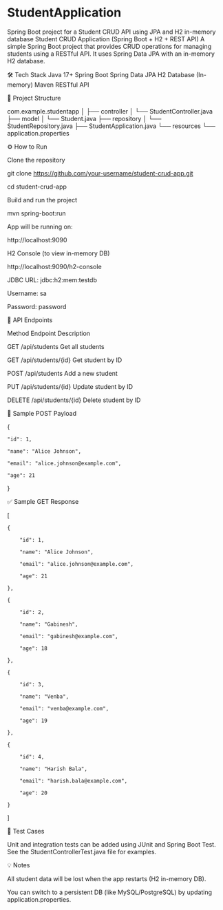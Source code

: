 # StudentApplication
Spring Boot project for a Student CRUD API using JPA and H2 in-memory database
Student CRUD Application (Spring Boot + H2 + REST API)
A simple Spring Boot project that provides CRUD operations for managing students using a RESTful API. It uses Spring Data JPA with an in-memory H2 database.

🛠️ Tech Stack
Java 17+
Spring Boot
Spring Data JPA
H2 Database (In-memory)
Maven
RESTful API

📂 Project Structure

com.example.studentapp
│
├── controller
│   └── StudentController.java
├── model
│   └── Student.java
├── repository
│   └── StudentRepository.java
├── StudentApplication.java
└── resources
    └── application.properties


⚙️ How to Run

Clone the repository

git clone https://github.com/your-username/student-crud-app.git

cd student-crud-app

Build and run the project

mvn spring-boot:run

App will be running on:

http://localhost:9090

H2 Console (to view in-memory DB)

http://localhost:9090/h2-console

JDBC URL: jdbc:h2:mem:testdb

Username: sa

Password: password


🔌 API Endpoints

Method	  Endpoint	            Description

GET	      /api/students	        Get all students

GET	      /api/students/{id}	  Get student by ID

POST	    /api/students	        Add a new student

PUT	      /api/students/{id}	  Update student by ID

DELETE	  /api/students/{id}	  Delete student by ID


📝 Sample POST Payload

{

    "id": 1,
    
    "name": "Alice Johnson",
    
    "email": "alice.johnson@example.com",
    
    "age": 21
    
}


✅ Sample GET Response

[

    {
    
        "id": 1,
        
        "name": "Alice Johnson",
        
        "email": "alice.johnson@example.com",
        
        "age": 21
        
    },
    
    {
    
        "id": 2,
        
        "name": "Gabinesh",
        
        "email": "gabinesh@example.com",
        
        "age": 18
        
    },
    
    {
    
        "id": 3,
        
        "name": "Venba",
        
        "email": "venba@example.com",
        
        "age": 19
        
    },
    
    {
    
        "id": 4,
        
        "name": "Harish Bala",
        
        "email": "harish.bala@example.com",
        
        "age": 20
        
    }
    
]


🧪 Test Cases

Unit and integration tests can be added using JUnit and Spring Boot Test. See the StudentControllerTest.java file for examples.


💡 Notes

All student data will be lost when the app restarts (H2 in-memory DB).


You can switch to a persistent DB (like MySQL/PostgreSQL) by updating application.properties.

